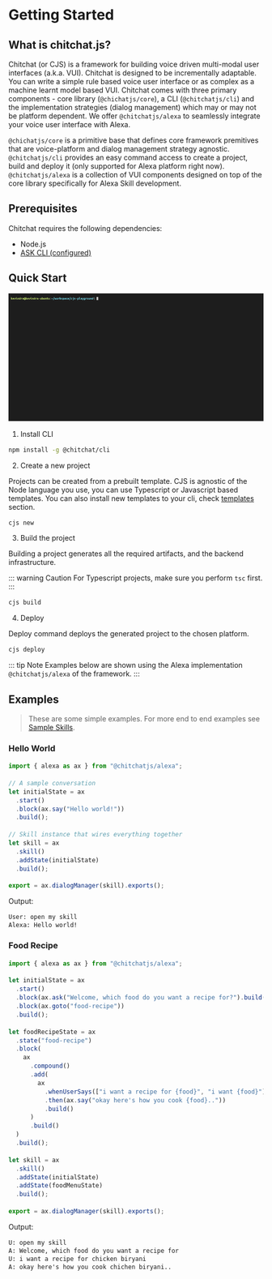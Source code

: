 # Getting Started

## What is chitchat.js? <Badge text="beta" />

Chitchat (or CJS) is a framework for building voice driven multi-modal user interfaces (a.k.a. VUI). Chitchat is designed to be incrementally adaptable. You can write a simple rule based voice user interface or as complex as a machine learnt model based VUI. Chitchat comes with three primary components - core library (`@chichatjs/core`), a CLI (`@chitchatjs/cli`) and the implementation strategies (dialog management) which may or may not be platform dependent. We offer `@chitchatjs/alexa` to seamlessly integrate your voice user interface with Alexa.

`@chichatjs/core` is a primitive base that defines core framework premitives that are voice-platform and dialog management strategy agnostic. `@chitchatjs/cli` provides an easy command access to create a project, build and deploy it (only supported for Alexa platform right now). `@chitchatjs/alexa` is a collection of VUI components designed on top of the core library specifically for Alexa Skill development.

## Prerequisites

Chitchat requires the following dependencies:

- Node.js
- [ASK CLI (configured)](https://www.npmjs.com/package/ask-cli)

## Quick Start

![An image](../images/gifs/create-project.gif)

1. Install CLI

```sh
npm install -g @chitchat/cli
```

2.  Create a new project

Projects can be created from a prebuilt template. CJS is agnostic of the Node language you use, you can use Typescript or Javascript based templates. You can also install new templates to your cli, check [templates](/guide/templates) section.

```sh
cjs new
```

3. Build the project

Building a project generates all the required artifacts, and the backend infrastructure.

::: warning Caution
For Typescript projects, make sure you perform `tsc` first.
:::

```sh
cjs build
```

4. Deploy

Deploy command deploys the generated project to the chosen platform.

```sh
cjs deploy
```

::: tip Note
Examples below are shown using the Alexa implementation `@chitchatjs/alexa` of the framework.
:::

## Examples

> These are some simple examples. For more end to end examples see [Sample Skills](/alexa/templates).

### Hello World

```ts
import { alexa as ax } from "@chitchatjs/alexa";

// A sample conversation
let initialState = ax
  .start()
  .block(ax.say("Hello world!"))
  .build();

// Skill instance that wires everything together
let skill = ax
  .skill()
  .addState(initialState)
  .build();

export = ax.dialogManager(skill).exports();
```

Output:

```
User: open my skill
Alexa: Hello world!
```

### Food Recipe

```ts
import { alexa as ax } from "@chitchatjs/alexa";

let initialState = ax
  .start()
  .block(ax.ask("Welcome, which food do you want a recipe for?").build())
  .block(ax.goto("food-recipe"))
  .build();

let foodRecipeState = ax
  .state("food-recipe")
  .block(
    ax
      .compound()
      .add(
        ax
          .whenUserSays(["i want a recipe for {food}", "i want {food}"])
          .then(ax.say("okay here's how you cook {food}.."))
          .build()
      )
      .build()
  )
  .build();

let skill = ax
  .skill()
  .addState(initialState)
  .addState(foodMenuState)
  .build();

export = ax.dialogManager(skill).exports();
```

Output:

```
U: open my skill
A: Welcome, which food do you want a recipe for
U: i want a recipe for chicken biryani
A: okay here's how you cook chichen biryani..
```
